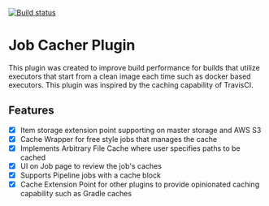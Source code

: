 [![Build status](https://github.com/ViceIce/jobcacher-plugin/workflows/Build/badge.svg)](https://github.com/ViceIce/jobcacher-plugin/actions?query=workflow%3A"Build")

Job Cacher Plugin
=================

This plugin was created to improve build performance for builds that utilize executors that start from a clean
image each time such as docker based executors.  This plugin was inspired by the caching capability of TravisCI.

## Features

- [x] Item storage extension point supporting on master storage and AWS S3
- [x] Cache Wrapper for free style jobs that manages the cache
- [x] Implements Arbitrary File Cache where user specifies paths to be cached
- [x] UI on Job page to review the job's caches
- [x] Supports Pipeline jobs with a cache block
- [x] Cache Extension Point for other plugins to provide opinionated caching capability such as Gradle caches

